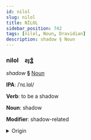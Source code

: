 ```yaml
---
id: nilol
slug: nilol
title: NİLOL
sidebar_position: 742
tags: [nilol, Noun, Dravidian]
description: shadow § Noun
---
```


### nilol&emsp;<span kind="abugida">ƨȷʓ͊</span>

*shadow* **§** [Noun](../../tags/Noun)

**IPA**: /ˈnɪ.lɑl/

**Verb**: to be a shadow

**Noun**: shadow

**Modifier**: shadow-related

<details>
    <summary>Origin</summary>
    Tamil நிழல் niḻal /n̪ɪɻɐl/<br/>
    <em>Dravidian Language Family</em>
</details>